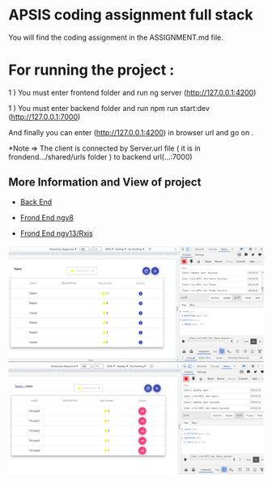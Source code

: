 # APSIS coding assignment full stack
You will find the coding assignment in the ASSIGNMENT.md file.


# For running the project :

1 ) You must enter frontend folder and run ng server (http://127.0.0.1:4200)

1 ) You must enter backend folder and run npm run start:dev (http://127.0.0.1:7000)

And finally you can enter (http://127.0.0.1:4200) in browser url and go on . 

*Note => The client is connected by Server.url file ( it is in frondend.../shared/urls folder ) to backend url(...:7000)


## More Information and View of project

 - [Back End](backend-nodejs-express/README.md)

 - [Frond End ngv8](frontend-angular8/README.md)

 - [Frond End ngv13/Rxjs](frontend/README.md)


![img](docs/ui-team.png)
![img](docs/ui-user.png)
